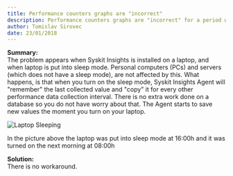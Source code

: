 ```yaml
---
title: Performance counters graphs are "incorrect"
description: Performance counters graphs are "incorrect" for a period when agent was sleeping.
author: Tomislav Sirovec
date: 23/01/2018
---
```


__Summary:__  
The problem appears when Syskit Insights is installed on a laptop, and when laptop is put into sleep mode. Personal computers (PCs) and servers (which does not have a sleep mode), are not affected by this. What happens, is that when you turn on the sleep mode, Syskit Insights Agent will "remember" the last collected value and "copy" it for every other performance data collection interval. There is no extra work done on a database so you do not have worry about that. The Agent starts to save new values the moment you turn on your laptop. 

![Laptop Sleeping](#img/laptop-sleeping-known-issue.png)

In the picture above the laptop was put into sleep mode at 16:00h and it was turned on the next morning at 08:00h

__Solution:__   
There is no workaround.